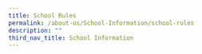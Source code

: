```yaml
---
title: School Rules
permalink: /about-us/School-Information/school-rules
description: ""
third_nav_title: School Information
---
```

